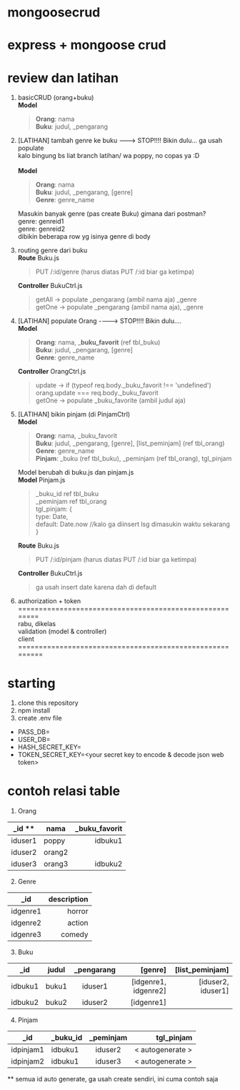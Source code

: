 # mongoosecrud
express + mongoose crud
========================================================
review dan latihan
========================================================
1. basicCRUD (orang+buku)<br/>
 __Model__ <br/>
   >__Orang__: nama <br/>
    __Buku__: judul, _pengarang
2. [LATIHAN] tambah genre ke buku ---> STOP!!!! Bikin dulu... ga usah populate <br/>
 kalo bingung bs liat branch latihan/ wa poppy, no copas ya :D <br/><br/>
  __Model__ <br/>
    > __Orang__: nama <br/>
     __Buku__: judul, _pengarang, [genre] <br/>
     __Genre__: genre_name

   Masukin banyak genre (pas create Buku) gimana dari postman? <br/>
   genre: genreid1<br/>
   genre: genreid2<br/>
   dibikin beberapa row yg isinya genre di body<br/>
 
3. routing genre dari buku<br/>
  __Route__ Buku.js<br/>
    > PUT /:id/genre (harus diatas PUT /:id biar ga ketimpa)<br/>
      
    __Controller__ BukuCtrl.js<br/>
     > getAll -> populate _pengarang (ambil nama aja) _genre<br/>
        getOne -> populate _pengarang (ambil nama aja), _genre<br/>
4. [LATIHAN] populate Orang ----> STOP!!!! Bikin dulu....<br/>
   __Model__ <br/>
     > __Orang__: nama, ___buku_favorit__ (ref tbl_buku)<br/>
      __Buku__: judul, _pengarang, [genre] <br/>
      __Genre__: genre_name
     
   __Controller__ OrangCtrl.js<br/>
      > update -> if (typeof req.body._buku_favorit !== 'undefined') orang.update === req.body._buku_favorit<br/>
      > getOne -> populate _buku_favorite (ambil judul aja)<br/>
     
5. [LATIHAN] bikin pinjam (di PinjamCtrl)<br/>
  __Model__ <br/>
   > __Orang__: nama, _buku_favorit <br/>
     __Buku__: judul, _pengarang, [genre], [list_peminjam] (ref tbl_orang) <br/>
     __Genre__: genre_name<br/>
     __Pinjam__: _buku (ref tbl_buku), _peminjam (ref tbl_orang), tgl_pinjam<br/>
     
     
   Model berubah di buku.js dan pinjam.js<br/>
   __Model__ Pinjam.js<br/> 
    > _buku_id ref tbl_buku<br/>
     _peminjam ref tbl_orang<br/>
     tgl_pinjam: {<br/>
         type: Date,<br/>
         default: Date.now //kalo ga diinsert lsg dimasukin waktu sekarang<br/>
     }<br/>
     
    __Route__ Buku.js<br/>
     > PUT /:id/pinjam (harus diatas PUT /:id biar ga ketimpa)<br/>

   __Controller__ BukuCtrl.js<br/>
    > ga usah insert date karena dah di default 
  
6. authorization + token<br/>
========================================================<br/>
rabu, dikelas<br/>
validation (model & controller)<br/>
client<br/>
=========================================================

# starting
1. clone this repository
2. npm install
3. create .env file 
 - PASS_DB=<your db password>
 - USER_DB=<your db username>
 - HASH_SECRET_KEY=<your secret key to hash password>
 - TOKEN_SECRET_KEY=<your secret key to encode & decode json web token>

# contoh relasi table
1. Orang

| _id **      | nama      | _buku_favorit  |
| ----------- | --------- | --------------:|
| iduser1     | poppy     | idbuku1        |
| iduser2     | orang2    |                |
| iduser3     | orang3    | idbuku2        |

2. Genre

| _id         | description   |
| ----------- | -------------:|
| idgenre1    | horror        |
| idgenre2    | action        |
| idgenre3    | comedy        |

3. Buku

| _id         | judul         | _pengarang     | [genre]              |  [list_peminjam]   |
| ----------- | ------------- |:--------------:| --------------------:| ------------------:| 
| idbuku1     | buku1         |  iduser1       | [idgenre1, idgenre2] | [iduser2, iduser1] |
| idbuku2     | buku2         |  iduser2       | [idgenre1]           |                    |

4. Pinjam

| _id         | _buku_id      | _peminjam      | tgl_pinjam       |
| ----------- | ------------- |:--------------:| ----------------:|
| idpinjam1    | idbuku1       |  iduser2      | < autogenerate > |
| idpinjam2    | idbuku1       |  iduser3      | < autogenerate > |

** semua id auto generate, ga usah create sendiri, ini cuma contoh saja
